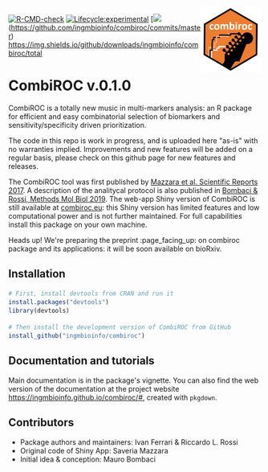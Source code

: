<img src="inst/www/combiroc.png" align="right" alt="" width="120" />

<!-- badges: start -->
[![R-CMD-check](https://github.com/ingmbioinfo/combiroc/workflows/R-CMD-check/badge.svg)](https://github.com/ingmbioinfo/combiroc/actions)
[![Lifecycle:experimental](https://img.shields.io/badge/lifecycle-experimental-orange.svg)](https://lifecycle.r-lib.org/articles/stages.html#experimental-1)
[![](https://img.shields.io/github/last-commit/ingmbioinfo/combiroc.svg)(https://github.com/ingmbioinfo/combiroc/commits/master)
https://img.shields.io/github/downloads/ingmbioinfo/combiroc/total
<!-- badges: end -->

# CombiROC v.0.1.0

CombiROC is a totally new music in multi-markers analysis: an R package for efficient and easy combinatorial selection of biomarkers and sensitivity/specificity driven prioritization. 

The code in this repo is work in progress, and is uploaded here "as-is" with no warranties implied. Improvements and new features will be added on a regular basis, please check on this github page for new features and releases. 

The CombiROC tool was first published by [Mazzara et al. Scientific Reports 2017](https://www.nature.com/articles/srep45477). A description of the analitycal protocol is also published in [Bombaci & Rossi, Methods Mol Biol 2019](https://link.springer.com/protocol/10.1007%2F978-1-4939-9164-8_16).
The web-app Shiny version of CombiROC is still available at [combiroc.eu](http://combiroc.eu/): this Shiny version has limited features and low computational power and is not further maintained. For full capabilities install this package on your own machine.

Heads up! We're preparing the preprint :page\_facing\_up: on combiroc package and its applications: it will be soon available on bioRxiv. 

## Installation

```r
# First, install devtools from CRAN and run it
install.packages("devtools")
library(devtools)

# Then install the development version of CombiROC from GitHub
install_github("ingmbioinfo/combiroc")
```
## Documentation and tutorials

Main documentation is in the package's vignette. You can also find the web version of the documentation at the project website <https://ingmbioinfo.github.io/combiroc/#>, created with `pkgdown`.

## Contributors

* Package authors and maintainers: Ivan Ferrari & Riccardo L. Rossi
* Original code of Shiny App: Saveria Mazzara
* Initial idea & conception: Mauro Bombaci

